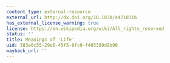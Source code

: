 ```yaml
---
content_type: external-resource
external_url: http://dx.doi.org/10.1038/4471031b
has_external_license_warning: true
license: https://en.wikipedia.org/wiki/All_rights_reserved
status: ''
title: Meanings of 'Life'
uid: 383e0c55-29e6-45f5-8fc0-f403389d8b90
wayback_url: ''
---
```


